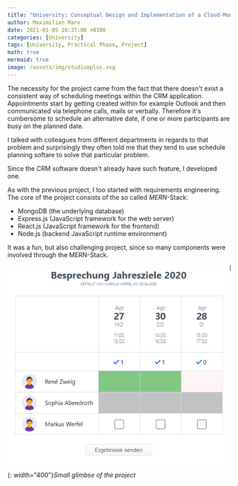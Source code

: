 ```yaml
---
title: "University: Conceptual Design and Implementation of a Cloud-Module for schedule planning with CRM integration"
author: Maximilian Marx
date: 2021-01-05 18:37:00 +0100
categories: [University]
tags: [University, Practical Phase, Project]
math: true
mermaid: true
image: /assets/img/studiumplus.svg
---
```


The necessity for the project came from the fact that there doesn't exist a consistent way of scheduling meetings within the CRM application. Appointments start by getting created within for example Outlook and then communicated via telephone calls, mails or verbally. Therefore it's cumbersome to schedule an alternative date, if one or more participants are busy on the planned date.

I talked with colleagues from different departments in regards to that problem and surprisingly they often told me that they tend to use schedule planning softare to solve that particular problem.

Since the CRM software doesn't already have such feature, I developed one.

As with the previous project, I too started with requirements engineering. The core of the project consists of the so called *MERN*-Stack:
- MongoDB (the underlying database)
- Express.js (JavaScript framework for the web server)
- React.js (JavaScript framework for the frontend)
- Node.js (backend JavaScript runtime environment)

It was a fun, but also challenging project, since so many components were involved through the MERN-Stack.

![img-description](/assets/img/university-3rd-practical-phas.gif){: width="400"}_Small glimbse of the project_


